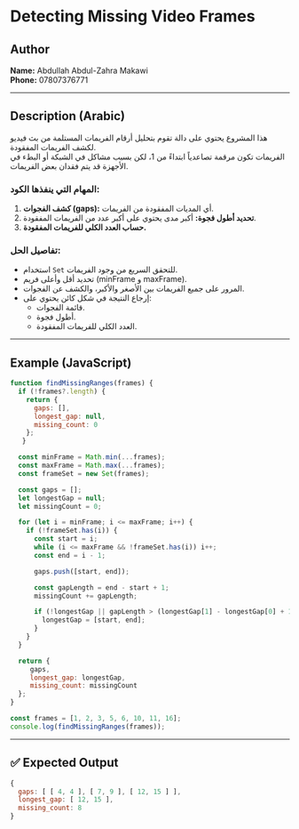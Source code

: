 # Detecting Missing Video Frames

## Author
**Name:** Abdullah Abdul-Zahra Makawi  
**Phone:** 07807376771  

---

## Description (Arabic)

هذا المشروع يحتوي على دالة تقوم بتحليل أرقام الفريمات المستلمة من بث فيديو لكشف الفريمات المفقودة.  
الفريمات تكون مرقمة تصاعدياً ابتداءً من 1، لكن بسبب مشاكل في الشبكة أو البطء في الأجهزة قد يتم فقدان بعض الفريمات.  

### المهام التي ينفذها الكود:
1. **كشف الفجوات (gaps):** أي المديات المفقودة من الفريمات.
2. **تحديد أطول فجوة:** أكبر مدى يحتوي على أكبر عدد من الفريمات المفقودة.
3. **حساب العدد الكلي للفريمات المفقودة.**

### تفاصيل الحل:
- استخدام `Set` للتحقق السريع من وجود الفريمات.
- تحديد أقل وأعلى فريم (minFrame و maxFrame).
- المرور على جميع الفريمات بين الأصغر والأكبر، والكشف عن الفجوات.
- إرجاع النتيجة في شكل كائن يحتوي على:
  - قائمة الفجوات.
  - أطول فجوة.
  - العدد الكلي للفريمات المفقودة.

---

## Example (JavaScript)

```javascript
function findMissingRanges(frames) {
  if (!frames?.length) {
    return {
      gaps: [],
      longest_gap: null,
      missing_count: 0
    };
   }

  const minFrame = Math.min(...frames);
  const maxFrame = Math.max(...frames);
  const frameSet = new Set(frames);

  const gaps = [];
  let longestGap = null;
  let missingCount = 0;

  for (let i = minFrame; i <= maxFrame; i++) {
    if (!frameSet.has(i)) {
      const start = i;
      while (i <= maxFrame && !frameSet.has(i)) i++;
      const end = i - 1;

      gaps.push([start, end]);

      const gapLength = end - start + 1;
      missingCount += gapLength;

      if (!longestGap || gapLength > (longestGap[1] - longestGap[0] + 1)) {
        longestGap = [start, end];
      }
    }
  }

  return {
     gaps,
     longest_gap: longestGap,
     missing_count: missingCount
  };
}

const frames = [1, 2, 3, 5, 6, 10, 11, 16];
console.log(findMissingRanges(frames));
```
---

## ✅ Expected Output

```js
{
  gaps: [ [ 4, 4 ], [ 7, 9 ], [ 12, 15 ] ],
  longest_gap: [ 12, 15 ],
  missing_count: 8
}
